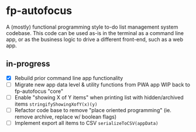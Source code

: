 # fp-autofocus

A (mostly) functional programming style to-do list management system codebase. This code can be used as-is in the terminal as a command line app, or as the business logic to drive a different front-end, such as a web app.

## in-progress

- [x] Rebuild prior command line app functionality
- [ ] Migrate new app data level & utility functions from PWA app WIP back to fp-autofocus "core"
- [ ] Enable "showing X of Y items" when printing list with hidden/archived items `stringifyShowingXofY(x)(y)`
- [ ] Refactor code base to remove "place oriented programming" (ie. remove archive, replace w/ boolean flags)
- [ ] Implement export all items to CSV `serializeToCSV(appData)`
